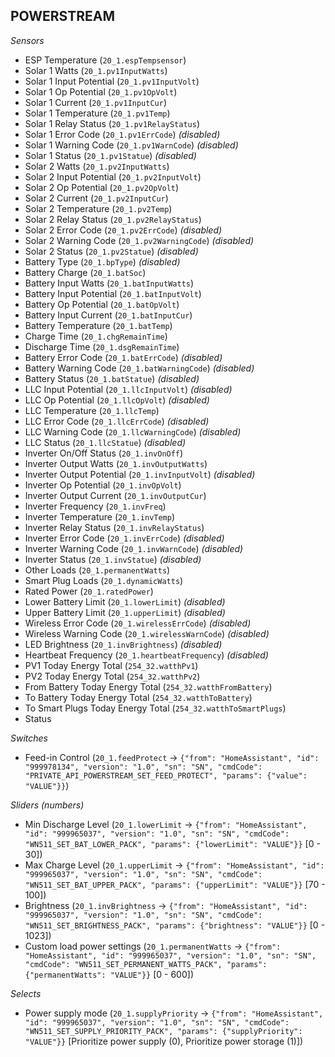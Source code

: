 ## POWERSTREAM

*Sensors*
- ESP Temperature (`20_1.espTempsensor`)
- Solar 1 Watts (`20_1.pv1InputWatts`)
- Solar 1 Input Potential (`20_1.pv1InputVolt`)
- Solar 1 Op Potential (`20_1.pv1OpVolt`)
- Solar 1 Current (`20_1.pv1InputCur`)
- Solar 1 Temperature (`20_1.pv1Temp`)
- Solar 1 Relay Status (`20_1.pv1RelayStatus`)
- Solar 1 Error Code (`20_1.pv1ErrCode`)   _(disabled)_
- Solar 1 Warning Code (`20_1.pv1WarnCode`)   _(disabled)_
- Solar 1 Status (`20_1.pv1Statue`)   _(disabled)_
- Solar 2 Watts (`20_1.pv2InputWatts`)
- Solar 2 Input Potential (`20_1.pv2InputVolt`)
- Solar 2 Op Potential (`20_1.pv2OpVolt`)
- Solar 2 Current (`20_1.pv2InputCur`)
- Solar 2 Temperature (`20_1.pv2Temp`)
- Solar 2 Relay Status (`20_1.pv2RelayStatus`)
- Solar 2 Error Code (`20_1.pv2ErrCode`)   _(disabled)_
- Solar 2 Warning Code (`20_1.pv2WarningCode`)   _(disabled)_
- Solar 2 Status (`20_1.pv2Statue`)   _(disabled)_
- Battery Type (`20_1.bpType`)   _(disabled)_
- Battery Charge (`20_1.batSoc`)
- Battery Input Watts (`20_1.batInputWatts`)
- Battery Input Potential (`20_1.batInputVolt`)
- Battery Op Potential (`20_1.batOpVolt`)
- Battery Input Current (`20_1.batInputCur`)
- Battery Temperature (`20_1.batTemp`)
- Charge Time (`20_1.chgRemainTime`)
- Discharge Time (`20_1.dsgRemainTime`)
- Battery Error Code (`20_1.batErrCode`)   _(disabled)_
- Battery Warning Code (`20_1.batWarningCode`)   _(disabled)_
- Battery Status (`20_1.batStatue`)   _(disabled)_
- LLC Input Potential (`20_1.llcInputVolt`)   _(disabled)_
- LLC Op Potential (`20_1.llcOpVolt`)   _(disabled)_
- LLC Temperature (`20_1.llcTemp`)
- LLC Error Code (`20_1.llcErrCode`)   _(disabled)_
- LLC Warning Code (`20_1.llcWarningCode`)   _(disabled)_
- LLC Status (`20_1.llcStatue`)   _(disabled)_
- Inverter On/Off Status (`20_1.invOnOff`)
- Inverter Output Watts (`20_1.invOutputWatts`)
- Inverter Output Potential (`20_1.invInputVolt`)   _(disabled)_
- Inverter Op Potential (`20_1.invOpVolt`)
- Inverter Output Current (`20_1.invOutputCur`)
- Inverter Frequency (`20_1.invFreq`)
- Inverter Temperature (`20_1.invTemp`)
- Inverter Relay Status (`20_1.invRelayStatus`)
- Inverter Error Code (`20_1.invErrCode`)   _(disabled)_
- Inverter Warning Code (`20_1.invWarnCode`)   _(disabled)_
- Inverter Status (`20_1.invStatue`)   _(disabled)_
- Other Loads (`20_1.permanentWatts`)
- Smart Plug Loads (`20_1.dynamicWatts`)
- Rated Power (`20_1.ratedPower`)
- Lower Battery Limit (`20_1.lowerLimit`)   _(disabled)_
- Upper Battery Limit (`20_1.upperLimit`)   _(disabled)_
- Wireless Error Code (`20_1.wirelessErrCode`)   _(disabled)_
- Wireless Warning Code (`20_1.wirelessWarnCode`)   _(disabled)_
- LED Brightness (`20_1.invBrightness`)   _(disabled)_
- Heartbeat Frequency (`20_1.heartbeatFrequency`)   _(disabled)_
- PV1 Today Energy Total (`254_32.watthPv1`)
- PV2 Today Energy Total (`254_32.watthPv2`)
- From Battery Today Energy Total (`254_32.watthFromBattery`)
- To Battery Today Energy Total (`254_32.watthToBattery`)
- To Smart Plugs Today Energy Total (`254_32.watthToSmartPlugs`)
- Status

*Switches*
- Feed-in Control (`20_1.feedProtect` -> `{"from": "HomeAssistant", "id": "999978134", "version": "1.0", "sn": "SN", "cmdCode": "PRIVATE_API_POWERSTREAM_SET_FEED_PROTECT", "params": {"value": "VALUE"}}`)

*Sliders (numbers)*
- Min Discharge Level (`20_1.lowerLimit` -> `{"from": "HomeAssistant", "id": "999965037", "version": "1.0", "sn": "SN", "cmdCode": "WN511_SET_BAT_LOWER_PACK", "params": {"lowerLimit": "VALUE"}}` [0 - 30])
- Max Charge Level (`20_1.upperLimit` -> `{"from": "HomeAssistant", "id": "999965037", "version": "1.0", "sn": "SN", "cmdCode": "WN511_SET_BAT_UPPER_PACK", "params": {"upperLimit": "VALUE"}}` [70 - 100])
- Brightness (`20_1.invBrightness` -> `{"from": "HomeAssistant", "id": "999965037", "version": "1.0", "sn": "SN", "cmdCode": "WN511_SET_BRIGHTNESS_PACK", "params": {"brightness": "VALUE"}}` [0 - 1023])
- Custom load power settings (`20_1.permanentWatts` -> `{"from": "HomeAssistant", "id": "999965037", "version": "1.0", "sn": "SN", "cmdCode": "WN511_SET_PERMANENT_WATTS_PACK", "params": {"permanentWatts": "VALUE"}}` [0 - 600])

*Selects*
- Power supply mode (`20_1.supplyPriority` -> `{"from": "HomeAssistant", "id": "999965037", "version": "1.0", "sn": "SN", "cmdCode": "WN511_SET_SUPPLY_PRIORITY_PACK", "params": {"supplyPriority": "VALUE"}}` [Prioritize power supply (0), Prioritize power storage (1)])


